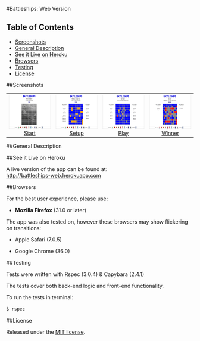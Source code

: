 #Battleships: Web Version

## Table of Contents

* [Screenshots](#screenshots)
* [General Description](#general-description)
* [See it Live on Heroku](#see-it-live-on-heroku)
* [Browsers](#browsers)
* [Testing](#testing)
* [License](#license)


##Screenshots

<table>
	<tr>
		<td align="center" width=25%>
			<a href="https://raw.githubusercontent.com/nadavmatalon/battleships_web/master/public/images/battleships_web_1.jpg">
				<img src="public/images/battleships_web_1.jpg" height="92px" />
				 Start
			</a>
		</td>
		<td align="center" width=25%>
			<a href="https://raw.githubusercontent.com/nadavmatalon/battleships_web/master/public/images/battleships_web_2.jpg">
				<img src="public/images/battleships_web_2.jpg" height="92px" />
				 Setup
			</a>
		</td>
		<td align="center" width=25%>
			<a href="https://raw.githubusercontent.com/nadavmatalon/battleships_web/master/public/images/battleships_web_3.jpg">
				<img src="public/images/battleships_web_3.jpg" height="92px" />
				Play
			</a>
		</td>
		<td align="center" width=25%>
			<a href="https://raw.githubusercontent.com/nadavmatalon/battleships_web/master/public/images/battleships_web_4.jpg">
				<img src="public/images/battleships_web_4.jpg" height="92px" />
				Winner
			</a>
		</td>
	</tr>
</table>

##General Description


##See it Live on Heroku

A live version of the app can be found at:<br>
http://battleships-web.herokuapp.com


##Browsers

For the best user experience, please use:

* __Mozilla Firefox__ (31.0 or later)

The app was also tested on, however these browsers may show flickering on transitions:

* Apple Safari (7.0.5)

* Google Chrome (36.0)


##Testing

Tests were written with Rspec (3.0.4) & Capybara (2.4.1)

The tests cover both back-end logic and front-end functionality.

To run the tests in terminal: 

~~~ bash
$ rspec
~~~


##License

<p>Released under the <a href="http://www.opensource.org/licenses/MIT">MIT license</a>.</p>

